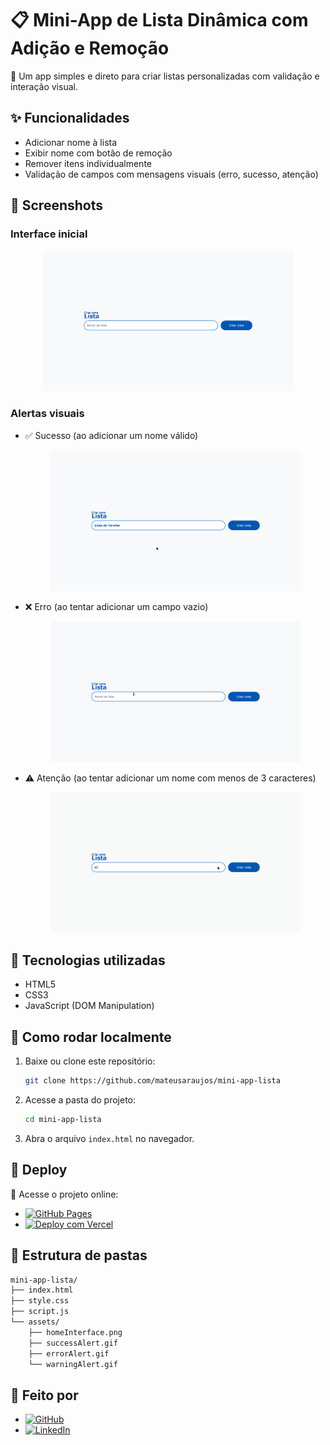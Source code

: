 <!-- markdownlint-disable MD033 -->

# 📋 Mini-App de Lista Dinâmica com Adição e Remoção

🎯 Um app simples e direto para criar listas personalizadas com validação e interação visual.

## ✨ Funcionalidades

- Adicionar nome à lista
- Exibir nome com botão de remoção
- Remover itens individualmente
- Validação de campos com mensagens visuais (erro, sucesso, atenção)

## 📸 Screenshots

### Interface inicial

<p align="center">
    <img src="./assets/homeInterface.png" alt="Interface Inicial" width="400" />
</p>

### Alertas visuais

- ✅ Sucesso (ao adicionar um nome válido)

  <p align="center">
    <img src="./assets/successAlert.gif" alt="Alerta de Sucesso" width="400" />
  </p>

- ❌ Erro (ao tentar adicionar um campo vazio)

  <p align="center">
    <img src="./assets/errorAlert.gif" alt="Alerta de Erro" width="400" />
  </p>

- ⚠️ Atenção (ao tentar adicionar um nome com menos de 3 caracteres)

  <p align="center">
    <img src="./assets/warningAlert.gif" alt="Alerta de Atenção" width="400" />
  </p>

## 🧠 Tecnologias utilizadas

- HTML5
- CSS3
- JavaScript (DOM Manipulation)

## 🔧 Como rodar localmente

1. Baixe ou clone este repositório:

   ```sh
   git clone https://github.com/mateusaraujos/mini-app-lista
   ```

2. Acesse a pasta do projeto:

   ```sh
   cd mini-app-lista
   ```

3. Abra o arquivo `index.html` no navegador.

## 🚀 Deploy

🔗 Acesse o projeto online:

- [![GitHub Pages](https://img.shields.io/badge/GitHub%20Pages-online-emerald?logo=github&logoColor=white)](https://mateusaraujos.github.io/mini-app-lista/)
- [![Deploy com Vercel](https://img.shields.io/badge/Vercel-online-emerald?logo=vercel&logoColor=white)](https://mini-app-lista.vercel.app)

## 📁 Estrutura de pastas

```sh
mini-app-lista/
├── index.html
├── style.css
├── script.js
└── assets/
    ├── homeInterface.png
    ├── successAlert.gif
    ├── errorAlert.gif
    └── warningAlert.gif
```

## 👤 Feito por

- [![GitHub](https://img.shields.io/badge/GitHub%20-%20mateusaraujos-white?logo=github&logoColor=white)](https://github.com/mateusaraujos)
- [![LinkedIn](https://img.shields.io/badge/LinkedIn%20-%20Mateus%20Araújo-blue?logo=linkedin&logoColor=white)](https://www.linkedin.com/in/mateusaraujos/)
